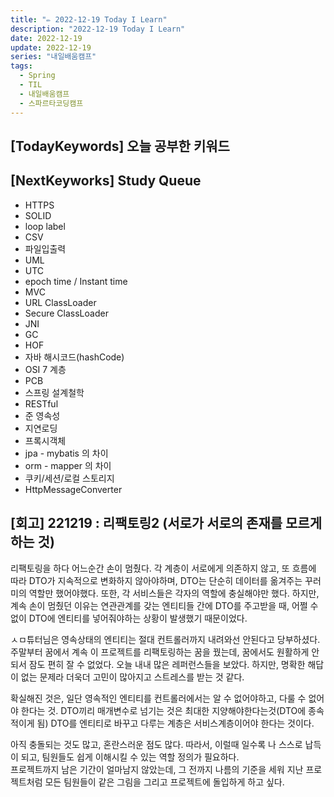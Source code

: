 ```yaml
---
title: "✏️ 2022-12-19 Today I Learn"
description: "2022-12-19 Today I Learn"
date: 2022-12-19
update: 2022-12-19
series: "내일배움캠프"
tags:
  - Spring
  - TIL
  - 내일배움캠프
  - 스파르타코딩캠프
---
```


## [TodayKeywords] 오늘 공부한 키워드

## [NextKeyworks] Study Queue

- HTTPS
- SOLID
- loop label
- CSV
- 파일입출력
- UML
- UTC
- epoch time / Instant time
- MVC
- URL ClassLoader
- Secure ClassLoader
- JNI
- GC
- HOF
- 자바 해시코드(hashCode)
- OSI 7 계층
- PCB
- 스프링 설계철학
- RESTful
- 준 영속성
- 지연로딩
- 프록시객체
- jpa - mybatis 의 차이
- orm - mapper 의 차이
- 쿠키/세션/로컬 스토리지
- HttpMessageConverter

## [회고] 221219 : 리팩토링2 (서로가 서로의 존재를 모르게 하는 것)

리팩토링을 하다 어느순간 손이 멈췄다.
각 계층이 서로에게 의존하지 않고, 또 흐름에 따라 DTO가 지속적으로 변화하지 않아야하며, DTO는 단순히 데이터를 옮겨주는 꾸러미의 역할만 했어야했다.
또한, 각 서비스들은 각자의 역할에 충실해야만 했다. 하지만, 계속 손이 멈췄던 이유는 연관관계를 갖는 엔티티들 간에 DTO를 주고받을 때, 어쩔 수 없이 DTO에 엔티티를 넣어줘야하는 상황이 발생했기 때문이었다.

ㅅㅁ튜터님은 영속상태의 엔티티는 절대 컨트롤러까지 내려와선 안된다고 당부하셨다. 주말부터 꿈에서 계속 이 프로젝트를 리팩토링하는 꿈을 꿨는데, 꿈에서도 원활하게 안되서 잠도 편히 잘 수 없었다. 오늘 내내 많은 레퍼런스들을 보았다. 하지만, 명확한 해답이 없는 문제라 더욱더 고민이 많아지고 스트레스를 받는 것 같다.

확실해진 것은, 일단 영속적인 엔티티를 컨트롤러에서는 알 수 없어야하고, 다룰 수 없어야 한다는 것.
DTO끼리 매개변수로 넘기는 것은 최대한 지양해야한다는것(DTO에 종속적이게 됨)
DTO를 엔티티로 바꾸고 다루는 계층은 서비스계층이어야 한다는 것이다.

아직 충돌되는 것도 많고, 혼란스러운 점도 많다. 따라서, 이럴때 일수록 나 스스로 납득이 되고, 팀원들도 쉽게 이해시킬 수 있는 역할 정의가 필요하다.  
프로젝트까지 남은 기간이 얼마남지 않았는데, 그 전까지 나름의 기준을 세워 지난 프로젝트처럼 모든 팀원들이 같은 그림을 그리고 프로젝트에 돌입하게 하고 싶다.
